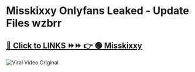 
 # Misskixxy Onlyfans Leaked - Update Files wzbrr

## <h2><a href="https://clipsfans.com/Misskixxy&ref=git">🔗 Click to LINKS ⏩⏩ 👉 🟢 Misskixxy </a></h2>

<a href="https://clipsfans.com/Misskixxy&ref=git" rel="nofollow" data-target="animated-image.originalLink"><img src="https://i.ibb.co.com/xMMVF88/686577567.gif" alt="Viral Video Original" style="max-width: 100%; display: inline-block;" data-target="animated-image.originalImage"></a>

